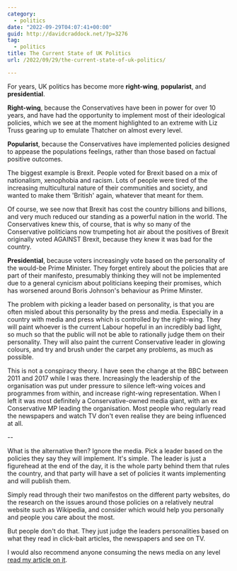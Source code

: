 ```yaml
---
category:
  - politics
date: "2022-09-29T04:07:41+00:00"
guid: http://davidcraddock.net/?p=3276
tag:
  - politics
title: The Current State of UK Politics
url: /2022/09/29/the-current-state-of-uk-politics/

---
```

For years, UK politics has become more **right-wing**, **popularist**, and **presidential**.

**Right-wing**, because the Conservatives have been in power for over 10 years, and have had the opportunity to implement most of their ideological policies, which we see at the moment highlighted to an extreme with Liz Truss gearing up to emulate Thatcher on almost every level.

**Popularist**, because the Conservatives have implemented policies designed to appease the populations feelings, rather than those based on factual positive outcomes.

The biggest example is Brexit. People voted for Brexit based on a mix of nationalism, xenophobia and racism. Lots of people were tired of the increasing multicultural nature of their communities and society, and wanted to make them 'British' again, whatever that meant for them.

Of course, we see now that Brexit has cost the country billions and billions, and very much reduced our standing as a powerful nation in the world. The Conservatives knew this, of course, that is why so many of the Conservative politicians now trumpeting hot air about the positives of Brexit originally voted AGAINST Brexit, because they knew it was bad for the country.

**Presidential**, because voters increasingly vote based on the personality of the would-be Prime Minister. They forget entirely about the policies that are part of their manifesto, presumably thinking they will not be implemented due to a general cynicism about politicians keeping their promises, which has worsened around Boris Johnson's behaviour as Prime Minster.

The problem with picking a leader based on personality, is that you are often misled about this personality by the press and media. Especially in a country with media and press which is controlled by the right-wing. They will paint whoever is the current Labour hopeful in an incredibly bad light, so much so that the public will not be able to rationally judge them on their personality. They will also paint the current Conservative leader in glowing colours, and try and brush under the carpet any problems, as much as possible.

This is not a conspiracy theory. I have seen the change at the BBC between 2011 and 2017 while I was there. Increasingly the leadership of the organisation was put under pressure to silence left-wing voices and programmes from within, and increase right-wing representation. When I left it was most definitely a Conservative-owned media giant, with an ex Conservative MP leading the organisation. Most people who regularly read the newspapers and watch TV don't even realise they are being influenced at all.

--

What is the alternative then? Ignore the media. Pick a leader based on the policies they say they will implement. It's simple. The leader is just a figurehead at the end of the day, it is the whole party behind them that rules the country, and that party will have a set of policies it wants implementing and will publish them.

Simply read through their two manifestos on the different party websites, do the research on the issues around those policies on a relatively neutral website such as Wikipedia, and consider which would help you personally and people you care about the most.

But people don't do that. They just judge the leaders personalities based on what they read in click-bait articles, the newspapers and see on TV.

I would also recommend anyone consuming the news media on any level [read my article on it](/2021/01/08/davids-guide-to-the-news/).
